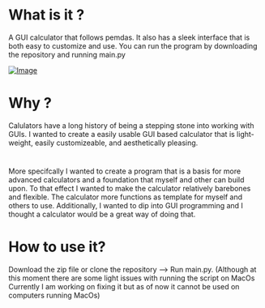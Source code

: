 

# What is it ?
A GUI calculator that follows pemdas. It also has a sleek interface that is both easy to customize and use. You can run the program by downloading the repository and running main.py

<a href="https://imgbb.com/"><img src="https://i.ibb.co/0fy10C7/Image.png" alt="Image" border="0"></a>


# Why ?
Calulators have a long history of being a stepping stone into working with GUIs. I wanted to create a easily usable GUI based calculator that is light-weight, easily customizeable, and aesthetically pleasing.
#
More specifcally I wanted to create a program that is a basis for more advanced calculators and a foundation that myself and other can build upon. To that effect I wanted to make the calculator relatively barebones and flexible. The calculator more functions as template for myself and others to use. Additionally, I wanted to dip into GUI programming and I thought a calculator would be a great way of doing that.

# How to use it?
Download the zip file or clone the repository --> Run main.py. (Although at this moment there are some light issues with running the script on MacOs Currently I am working on fixing it but as of now it cannot be used on computers running MacOs)


